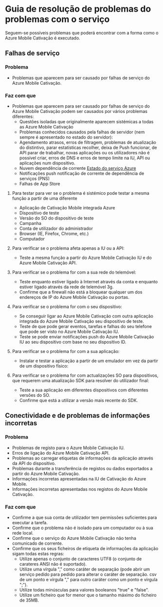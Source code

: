 <properties 
   pageTitle="Azure Cativação Mobile guia - o serviço de resolução de problemas" 
   description="Resolução de problemas guias para o Azure Cativação móvel" 
   services="mobile-engagement" 
   documentationCenter="" 
   authors="piyushjo" 
   manager="dwrede" 
   editor=""/>

<tags
   ms.service="mobile-engagement"
   ms.devlang="na"
   ms.topic="article"
   ms.tgt_pltfrm="mobile-multiple"
   ms.workload="mobile" 
   ms.date="08/19/2016"
   ms.author="piyushjo"/>

# <a name="troubleshooting-guide-for-service-issues"></a>Guia de resolução de problemas do problemas com o serviço

Seguem-se possíveis problemas que poderá encontrar com a forma como o Azure Mobile Cativação é executado.

## <a name="service-outages"></a>Falhas de serviço

### <a name="issue"></a>Problema
- Problemas que aparecem para ser causado por falhas de serviço do Azure Mobile Cativação.

### <a name="causes"></a>Faz com que
- Problemas que aparecem para ser causado por falhas de serviço do Azure Mobile Cativação podem ser causados por vários problemas diferentes:
    - Questões isoladas que originalmente aparecem sistémicas a todas as Azure Mobile Cativação
    - Problemas conhecidos causados pela falhas de servidor (nem sempre é apresentado no estado do servidor):
    - Agendamento atrasos, erros de filtragem, problemas de atualização do distintivo, parar estatísticas recolher, deixa de Push funcionar, de API parar de trabalhar, novas aplicações ou os utilizadores não é possível criar, erros de DNS e erros de tempo limite na IU, API ou aplicações num dispositivo.
    - Nuvem dependência de corrente [Estado do serviço Azure](http://status.azure.com/)
    - Notificações push notificação de corrente de dependência de serviços (PNS)
    - Falhas de App Store

1) Para testar para ver se o problema é sistémico pode testar a mesma função a partir de uma diferente
   
   - Aplicação de Cativação Mobile integrada Azure
   - Dispositivo de teste
   - Versão do SO do dispositivo de teste
   - Campanha
   - Conta de utilizador do administrador
   - Browser (IE, Firefox, Chrome, etc.)
   - Computador

2) Para verificar se o problema afeta apenas a IU ou a API:

   - Teste a mesma função a partir do Azure Mobile Cativação IU e do Azure Mobile Cativação API.

3) Para verificar se o problema for com a sua rede do telemóvel:

   - Teste enquanto estiver ligado à Internet através da conta e enquanto estiver ligado através da rede de telemóvel 3g.
   - Confirme que a firewall não está a bloquear qualquer um dos endereços de IP do Azure Mobile Cativação ou portas.

4) Para verificar se o problema for com o seu dispositivo:

   - Se conseguir ligar ao Azure Mobile Cativação com outra aplicação integrada do Azure Mobile Cativação seu dispositivo de teste.
   - Teste de que pode gerar eventos, tarefas e falhas do seu telefone que pode ser visto no Azure Mobile Cativação IU. 
   - Teste se pode enviar notificações push do Azure Mobile Cativação IU ao seu dispositivo com base no seu dispositivo ID. 

5) Para verificar se o problema for com a sua aplicação:

   - Instalar e testar a aplicação a partir de um emulador em vez da partir de um dispositivo físico:
   
6) Para verificar se o problema for com actualizações SO para dispositivos, que requerem uma atualização SDK para resolver do utilizador final:

   - Teste a sua aplicação em diferentes dispositivos com diferentes versões do SO.
   - Confirme que está a utilizar a versão mais recente do SDK.
 
## <a name="connectivity-and-incorrect-information-issues"></a>Conectividade e de problemas de informações incorretas

### <a name="issue"></a>Problema
- Problemas de registo para o Azure Mobile Cativação IU.
- Erros de ligação do Azure Mobile Cativação API.
- Problemas ao carregar etiquetas de informações da aplicação através da API do dispositivo.
- Problemas durante a transferência de registos ou dados exportados a partir do Azure Mobile Cativação.
- Informações incorretas apresentadas na IU de Cativação do Azure Mobile.
- Informações incorretas apresentadas nos registos do Azure Mobile Cativação.

### <a name="causes"></a>Faz com que
* Confirme a que sua conta de utilizador tem permissões suficientes para executar a tarefa.
* Confirme que o problema não é isolado para um computador ou à sua rede local.
* Confirme que o serviço do Azure Mobile Cativação não tenha comunicado de corrente.
* Confirme que os seus ficheiros de etiqueta de informações da aplicação sigam todas estas regras:
    - Utilize apenas o conjunto de caracteres UTF8 (o conjunto de carateres ANSI não é suportado).
    - Utilize uma vírgula "," como caráter de separação (pode abrir um serviço pedido para pedido para alterar o caráter de separação. csv de um ponto e vírgula "," para outro caráter como um ponto e vírgula ";").
    - Utilize todas minúsculas para valores booleanos "true" e "false".
    - Utilize um ficheiro que for menor que o tamanho máximo do ficheiro de 35MB.
 

